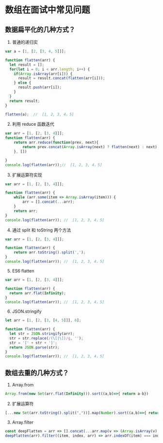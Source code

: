 # 数组在面试中常见问题



## 数据扁平化的几种方式？

1. 普通的递归实

```js
var a = [1, [2, [3, 4, 5]]];

function flatten(arr) {
  let result = [];
  for(let i = 0; i < arr.length; i++) {
    if(Array.isArray(arr[i])) {
      result = result.concat(flatten(arr[i]));
    } else {
      result.push(arr[i]);
    }
  }
  return result;
}

flatten(a);  //  [1, 2, 3, 4，5]
```

2. 利用 reduce 函数迭代

```js
var arr = [1, [2, [3, 4]]];
function flatten(arr) {
    return arr.reduce(function(prev, next){
        return prev.concat(Array.isArray(next) ? flatten(next) : next)
    }, [])

}
console.log(flatten(arr));//  [1, 2, 3, 4，5]
```

3. 扩展运算符实现

```js
var arr = [1, [2, [3, 4]]];

function flatten(arr) {
    while (arr.some(item => Array.isArray(item))) {
        arr = [].concat(...arr);
    }
    return arr;
}
console.log(flatten(arr)); //  [1, 2, 3, 4，5]
```

4. 通过 split 和 toString 两个方法

```js
var arr = [1, [2, [3, 4]]];

function flatten(arr) {
    return arr.toString().split(',');
}
console.log(flatten(arr)); //  [1, 2, 3, 4，5]
```

5. ES6 flatten

```js
var arr = [1, [2, [3, 4]]];

function flatten(arr) {
  return arr.flat(Infinity);
}
console.log(flatten(arr)); //  [1, 2, 3, 4，5]
```

6. JSON.stringify

```js
let arr = [1, [2, [3, [4, 5]]], 6];

function flatten(arr) {
  let str = JSON.stringify(arr);
  str = str.replace(/(\[|\])/g, '');
  str = '[' + str + ']';
  return JSON.parse(str); 
}
console.log(flatten(arr)); //  [1, 2, 3, 4，5]
```




## 数组去重的几种方式？

1. Array.from

```javascript
Array.from(new Set(arr.flat(Infinity))).sort((a,b)=>{ return a-b})
```

2. 扩展运算符

```javascript
[...new Set(arr.toString().split(","))].map(Number).sort((a,b)=>{ return a-b})
```

3. Array.filter

```javascript
const deepFlatten = arr => [].concat(...arr.map(v => (Array.isArray(v) ? deepFlatten(v) : v)))
deepFlatten(arr).filter((item, index, arr) => arr.indexOf(item) === index)
```

